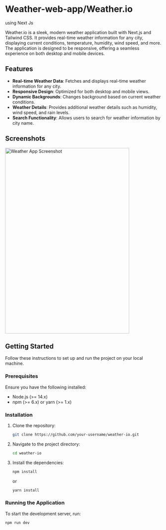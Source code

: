 # Weather-web-app/Weather.io

using Next Js

Weather.io is a sleek, modern weather application built with Next.js and Tailwind CSS. It provides real-time weather information for any city, displaying current conditions, temperature, humidity, wind speed, and more. The application is designed to be responsive, offering a seamless experience on both desktop and mobile devices.

## Features

- **Real-time Weather Data**: Fetches and displays real-time weather information for any city.
- **Responsive Design**: Optimized for both desktop and mobile views.
- **Dynamic Backgrounds**: Changes background based on current weather conditions.
- **Weather Details**: Provides additional weather details such as humidity, wind speed, and rain levels.
- **Search Functionality**: Allows users to search for weather information by city name.


## Screenshots

<img src="path/to/your/screenshot.png" alt="Weather App Screenshot" width="400" height="600" />

## Getting Started

Follow these instructions to set up and run the project on your local machine.

### Prerequisites

Ensure you have the following installed:

- Node.js (>= 14.x)
- npm (>= 6.x) or yarn (>= 1.x)

### Installation

1. Clone the repository:

    ```sh
    git clone https://github.com/your-username/weather-io.git
    ```

2. Navigate to the project directory:

    ```sh
    cd weather-io
    ```

3. Install the dependencies:

    ```sh
    npm install
    ```

    or

    ```sh
    yarn install
    ```

### Running the Application

To start the development server, run:

```sh
npm run dev

